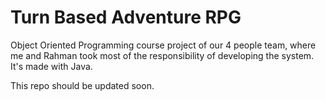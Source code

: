 # Turn Based Adventure RPG

Object Oriented Programming course project of our 4 people team, where me and Rahman took most of the responsibility of developing the system. It's made with Java.

This repo should be updated soon.
